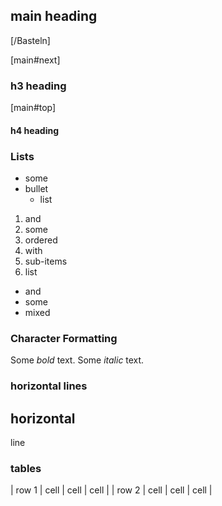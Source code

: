 ## main heading

[/Basteln]

<a name="top"></a>
[main#next]

### h3 heading
<a name="next"></a>

[main#top]

#### h4 heading

### Lists

 * some
 * bullet
   * list

 1. and
 3. some
 10. ordered
   1. with
   2. sub-items
 201. list
   * and
   * some
   * mixed

### Character Formatting

Some *bold* text.
Some _italic_ text.

### horizontal lines

horizontal
---
line

### tables

| row 1 | cell | cell | cell |
| row 2 | cell | cell | cell |

